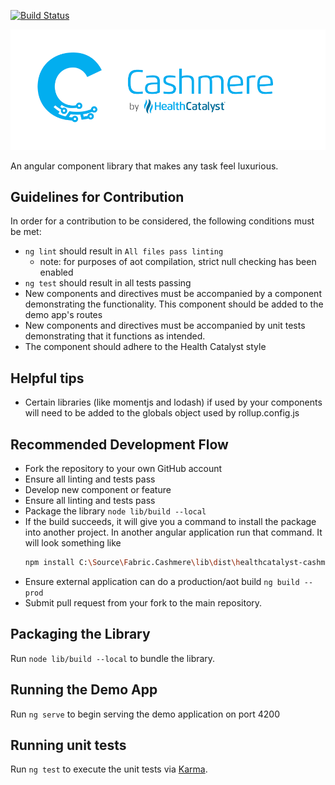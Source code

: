 [![Build Status](https://travis-ci.org/HealthCatalyst/Fabric.Cashmere.svg?branch=master)](https://travis-ci.org/HealthCatalyst/Fabric.Cashmere)

![Cashmere Banner](https://raw.githubusercontent.com/HealthCatalyst/Fabric.Cashmere/master/CashmereBanner.png)

An angular component library that makes any task feel luxurious.

## Guidelines for Contribution

In order for a contribution to be considered, the following conditions must be met:

* `ng lint` should result in `All files pass linting`
    * note: for purposes of aot compilation, strict null checking has been enabled
* `ng test` should result in all tests passing
*  New components and directives must be accompanied by a component demonstrating the functionality. This component should be added to the demo app's routes
* New components and directives must be accompanied by unit tests demonstrating that it functions as intended.
* The component should adhere to the Health Catalyst style

## Helpful tips

* Certain libraries (like momentjs and lodash) if used by your components will need to be added to the globals object used by rollup.config.js

## Recommended Development Flow
* Fork the repository to your own GitHub account
* Ensure all linting and tests pass
* Develop new component or feature
* Ensure all linting and tests pass
* Package the library `node lib/build --local`
* If the build succeeds, it will give you a command to install the package into another project.
    In another angular application run that command.  It will look something like
    ```bash
    npm install C:\Source\Fabric.Cashmere\lib\dist\healthcatalyst-cashmere-0.0.3.tgz
    ```
* Ensure external application can do a production/aot build `ng build --prod`
* Submit pull request from your fork to the main repository.

## Packaging the Library

Run `node lib/build --local` to bundle the library.

## Running the Demo App

Run `ng serve` to begin serving the demo application on port 4200

## Running unit tests

Run `ng test` to execute the unit tests via [Karma](https://karma-runner.github.io).
